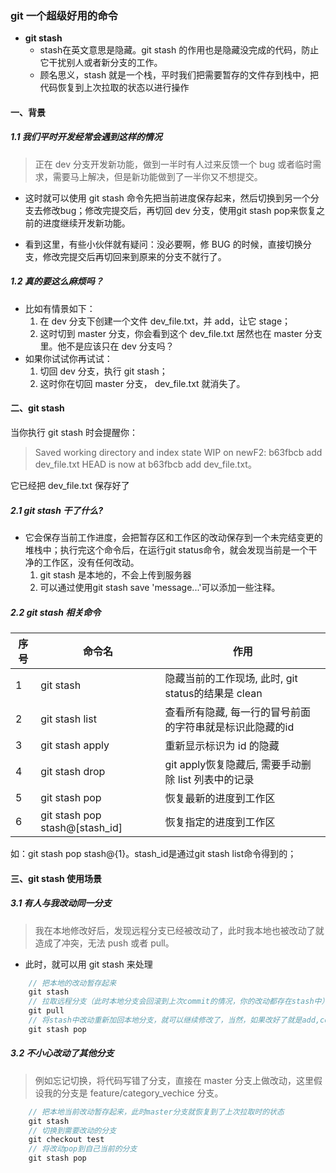 ### git 一个超级好用的命令
- **git stash**
    - stash在英文意思是隐藏。git stash 的作用也是隐藏没完成的代码，防止它干扰别人或者新分支的工作。
    - 顾名思义，stash 就是一个栈，平时我们把需要暂存的文件存到栈中，把代码恢复到上次拉取的状态以进行操作

#### 一、背景

##### 1.1 我们平时开发经常会遇到这样的情况

> 正在 dev 分支开发新功能，做到一半时有人过来反馈一个 bug 或者临时需求，需要马上解决，但是新功能做到了一半你又不想提交。

- 这时就可以使用 git stash 命令先把当前进度保存起来，然后切换到另一个分支去修改bug；修改完提交后，再切回 dev 分支，使用git stash pop来恢复之前的进度继续开发新功能。

- 看到这里，有些小伙伴就有疑问：没必要啊，修 BUG 的时候，直接切换分支，修改完提交后再切回来到原来的分支不就行了。

##### 1.2 真的要这么麻烦吗？
- 比如有情景如下：
    1. 在 dev 分支下创建一个文件 dev_file.txt，并 add，让它 stage；
    2. 这时切到 master 分支，你会看到这个 dev_file.txt 居然也在 master 分支里。他不是应该只在 dev 分支吗？
- 如果你试试你再试试：
    1. 切回 dev 分支，执行 git stash；
    2. 这时你在切回 master 分支， dev_file.txt 就消失了。

#### 二、git stash

当你执行 git stash 时会提醒你：

> Saved working directory and index state WIP on newF2: b63fbcb add dev_file.txt HEAD is now at b63fbcb add dev_file.txt。

它已经把 dev_file.txt 保存好了

##### 2.1 git stash 干了什么?

- 它会保存当前工作进度，会把暂存区和工作区的改动保存到一个未完结变更的堆栈中；执行完这个命令后，在运行git status命令，就会发现当前是一个干净的工作区，没有任何改动。
    1. git stash 是本地的，不会上传到服务器
    2. 可以通过使用git stash save 'message...'可以添加一些注释。

##### 2.2 git stash 相关命令

|  序号   | 命令名  | 作用 |
|  ----  | ----  | -----  |
| 1  | git stash |  隐藏当前的工作现场, 此时, git status的结果是 clean  |
| 2  | git stash list |  查看所有隐藏, 每一行的冒号前面的字符串就是标识此隐藏的id  |
| 3  | git stash apply |  重新显示标识为 id 的隐藏  |
| 4  | git stash drop |  git apply恢复隐藏后, 需要手动删除 list 列表中的记录  |
| 5  | git stash pop |  恢复最新的进度到工作区  |
| 6  | git stash pop stash@[stash_id] |  恢复指定的进度到工作区  |

如：git stash pop stash@{1}。stash_id是通过git stash list命令得到的；

#### 三、git stash 使用场景

##### 3.1 有人与我改动同一分支

> 我在本地修改好后，发现远程分支已经被改动了，此时我本地也被改动了就造成了冲突，无法 push 或者 pull。

- 此时，就可以用 git stash 来处理

```js
    // 把本地的改动暂存起来
    git stash 
    // 拉取远程分支（此时本地分支会回滚到上次commit的情况，你的改动都存在stash中）
    git pull  
    // 将stash中改动重新加回本地分支，就可以继续修改了，当然，如果改好了就是add,commit,push
    git stash pop 
```

##### 3.2 不小心改动了其他分支

> 例如忘记切换，将代码写错了分支，直接在 master 分支上做改动，这里假设我的分支是 feature/category_vechice 分支。

```js
    // 把本地当前改动暂存起来，此时master分支就恢复到了上次拉取时的状态
    git stash
    // 切换到需要改动的分支
    git checkout test
    // 将改动pop到自己当前的分支
    git stash pop
```